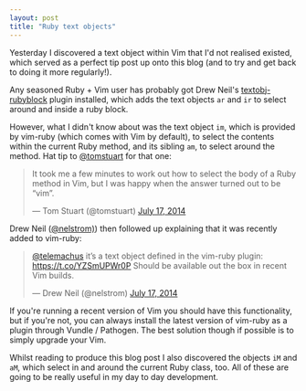 ```yaml
---
layout: post
title: "Ruby text objects"
---
```


Yesterday I discovered a text object within Vim that I'd not realised existed, which served as a perfect tip post up onto this blog (and to try and get back to doing it more regularly!).

Any seasoned Ruby + Vim user has probably got Drew Neil's [textobj-rubyblock](https://github.com/nelstrom/vim-textobj-rubyblock) plugin installed, which adds the text objects `ar` and `ir` to select around and inside a ruby block.

However, what I didn't know about was the text object `im`, which is provided by vim-ruby (which comes with Vim by default), to select the contents within the current Ruby method, and its sibling `am`, to select around the method. Hat tip to [@tomstuart](http://twitter.com/tomstuart) for that one:

<blockquote class="twitter-tweet" lang="en-gb"><p>It took me a few minutes to work out how to select the body of a Ruby method in Vim, but I was happy when the answer turned out to be “vim”.</p>&mdash; Tom Stuart (@tomstuart) <a href="https://twitter.com/tomstuart/statuses/489776294075592704">July 17, 2014</a></blockquote>

Drew Neil ([@nelstrom)](http://twitter.com/nelstrom)) then followed up explaining that it was recently added to vim-ruby:

<blockquote class="twitter-tweet" lang="en-gb"><p><a href="https://twitter.com/telemachus">@telemachus</a> it’s a text object defined in the vim-ruby plugin: <a href="https://t.co/YZSmUPWr0P">https://t.co/YZSmUPWr0P</a>&#10;Should be available out the box in recent Vim builds.</p>&mdash; Drew Neil (@nelstrom) <a href="https://twitter.com/nelstrom/statuses/489802266170630144">July 17, 2014</a></blockquote>

If you're running a recent version of Vim you should have this functionality, but if you're not, you can always install the latest version of vim-ruby as a plugin through Vundle / Pathogen. The best solution though if possible is to simply upgrade your Vim.

Whilst reading to produce this blog post I also discovered the objects `iM` and `aM`, which select in and around the current Ruby class, too. All of these are going to be really useful in my day to day development.

